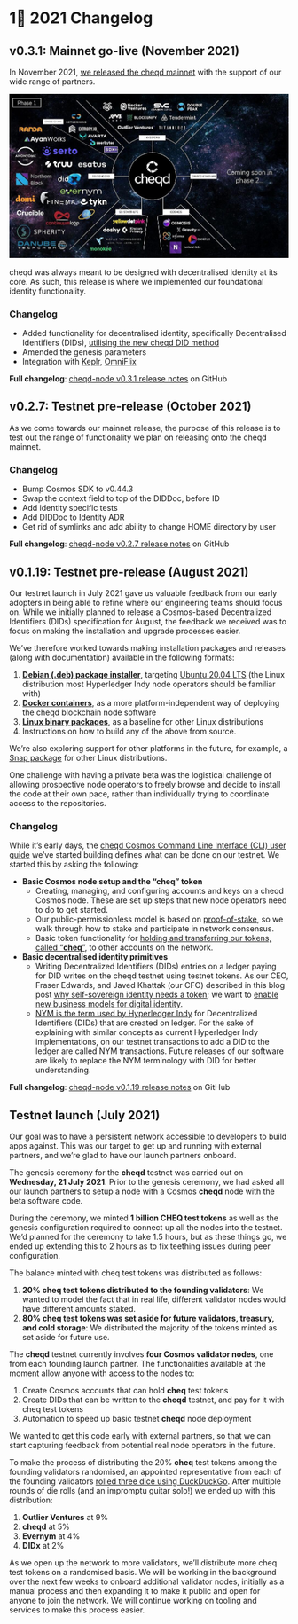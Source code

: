 # 1⃣ 2021 Changelog

## v0.3.1: Mainnet go-live (November 2021)

In November 2021, [we released the cheqd mainnet](https://blog.cheqd.io/weve-launched-a-token-incentivised-network-built-on-cosmos-for-self-sovereign-identity-5e611da132a5) with the support of our wide range of partners.

![cheqd mainnet launch partners](<../../../.gitbook/assets/mainnet-launch-partners (1).png>)

cheqd was always meant to be designed with decentralised identity at its core. As such, this release is where we implemented our foundational identity functionality.

### Changelog

* Added functionality for decentralised identity, specifically Decentralised Identifiers (DIDs), [utilising the new cheqd DID method](https://docs.cheqd.io/node/architecture/adr-list/adr-002-cheqd-did-method)
* Amended the genesis parameters
* Integration with [Keplr](https://keplr.app), [OmniFlix](https://cheqd.omniflix.co)

**Full changelog**: [cheqd-node v0.3.1 release notes](https://github.com/cheqd/cheqd-node/releases/tag/v0.3.1) on GitHub

## v0.2.7: Testnet pre-release (October 2021)

As we come towards our mainnet release, the purpose of this release is to test out the range of functionality we plan on releasing onto the cheqd mainnet.

### Changelog

* Bump Cosmos SDK to v0.44.3
* Swap the context field to top of the DIDDoc, before ID
* Add identity specific tests
* Add DIDDoc to Identity ADR
* Get rid of symlinks and add ability to change HOME directory by user

**Full changelog**: [cheqd-node v0.2.7 release notes](https://github.com/cheqd/cheqd-node/releases/tag/v0.2.7) on GitHub

## v0.1.19: Testnet pre-release (August 2021)

Our testnet launch in July 2021 gave us valuable feedback from our early adopters in being able to refine where our engineering teams should focus on. While we initially planned to release a Cosmos-based Decentralized Identifiers (DIDs) specification for August, the feedback we received was to focus on making the installation and upgrade processes easier.

We’ve therefore worked towards making installation packages and releases (along with documentation) available in the following formats:

1. [**Debian (.deb) package installer**](https://github.com/cheqd/cheqd-node/releases), targeting [Ubuntu 20.04 LTS](http://www.releases.ubuntu.com/20.04/) (the Linux distribution most Hyperledger Indy node operators should be familiar with)
2. [**Docker containers**](https://github.com/orgs/cheqd/packages?repo\_name=cheqd-node), as a more platform-independent way of deploying the cheqd blockchain node software
3. [**Linux binary packages**](https://github.com/cheqd/cheqd-node/releases), as a baseline for other Linux distributions
4. Instructions on how to build any of the above from source.

We’re also exploring support for other platforms in the future, for example, a [Snap package](https://snapcraft.io/) for other Linux distributions.

One challenge with having a private beta was the logistical challenge of allowing prospective node operators to freely browse and decide to install the code at their own pace, rather than individually trying to coordinate access to the repositories.

### Changelog

While it’s early days, the [cheqd Cosmos Command Line Interface (CLI) user guide](https://github.com/cheqd/cheqd-node) we’ve started building defines what can be done on our testnet. We started this by asking the following:

* **Basic Cosmos node setup and the “cheq” token**
  * Creating, managing, and configuring accounts and keys on a cheqd Cosmos node. These are set up steps that new node operators need to do to get started.
  * Our public-permissionless model is based on [proof-of-stake](https://en.wikipedia.org/wiki/Proof\_of\_stake), so we walk through how to stake and participate in network consensus.
  * Basic token functionality for [holding and transferring our tokens, called “**cheq**”](https://blog.cheqd.io/announcing-cheqds-testnet-for-a-new-incentivised-decentralised-identity-4f625ea77076), to other accounts on the network.
* **Basic decentralised identity primitives**
  * Writing Decentralized Identifiers (DIDs) entries on a ledger paying for DID writes on the cheqd testnet using testnet tokens. As our CEO, Fraser Edwards, and Javed Khattak (our CFO) described in this blog post [why self-sovereign identity needs a token](https://blog.cheqd.io/why-self-sovereign-identity-needs-a-token-46e43dada01d); we want to [enable new business models for digital identity](https://blog.cheqd.io/the-business-models-of-identity-bb3336773727).
  * [NYM is the term used by Hyperledger Indy](https://hyperledger-indy.readthedocs.io/projects/node/en/latest/transactions.html#nym) for Decentralized Identifiers (DIDs) that are created on ledger. For the sake of explaining with similar concepts as current Hyperledger Indy implementations, on our testnet transactions to add a DID to the ledger are called NYM transactions. Future releases of our software are likely to replace the NYM terminology with DID for better understanding.

**Full changelog**: [cheqd-node v0.1.19 release notes](https://github.com/cheqd/cheqd-node/releases/tag/v0.1.19) on GitHub

## Testnet launch (July 2021)

Our goal was to have a persistent network accessible to developers to build apps against. This was our target to get up and running with external partners, and we’re glad to have our launch partners onboard.

The genesis ceremony for the **cheqd** testnet was carried out on **Wednesday, 21 July 2021**. Prior to the genesis ceremony, we had asked all our launch partners to setup a node with a Cosmos **cheqd** node with the beta software code.

During the ceremony, we minted **1 billion CHEQ test tokens** as well as the genesis configuration required to connect up all the nodes into the testnet. We’d planned for the ceremony to take 1.5 hours, but as these things go, we ended up extending this to 2 hours as to fix teething issues during peer configuration.

The balance minted with cheq test tokens was distributed as follows:

1. **20% cheq test tokens distributed to the founding validators**: We wanted to model the fact that in real life, different validator nodes would have different amounts staked.
2. **80% cheq test tokens was set aside for future validators, treasury, and cold storage**: We distributed the majority of the tokens minted as set aside for future use.

The **cheqd** testnet currently involves **four Cosmos validator nodes**, one from each founding launch partner. The functionalities available at the moment allow anyone with access to the nodes to:

1. Create Cosmos accounts that can hold **cheq** test tokens
2. Create DIDs that can be written to the **cheqd** testnet, and pay for it with cheq test tokens
3. Automation to speed up basic testnet **cheqd** node deployment

We wanted to get this code early with external partners, so that we can start capturing feedback from potential real node operators in the future.

To make the process of distributing the 20% **cheq** test tokens among the founding validators randomised, an appointed representative from each of the founding validators [rolled three dice using DuckDuckGo](https://duckduckgo.com/?q=roll+three+dice\&t=newext\&atb=v269-1\&ia=answer). After multiple rounds of die rolls (and an impromptu guitar solo!) we ended up with this distribution:

1. **Outlier Ventures** at 9%
2. **cheqd** at 5%
3. **Evernym** at 4%
4. **DIDx** at 2%

As we open up the network to more validators, we’ll distribute more cheq test tokens on a randomised basis. We will be working in the background over the next few weeks to onboard additional validator nodes, initially as a manual process and then expanding it to make it public and open for anyone to join the network. We will continue working on tooling and services to make this process easier.
